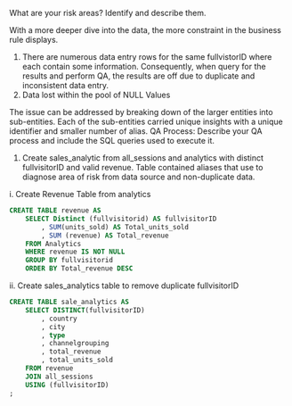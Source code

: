 What are your risk areas? Identify and describe them.

With a more deeper dive into the data, the more constraint in the business rule displays. 
1. There are numerous data entry rows for the same fullvistorID where each contain some information. Consequently, when query for the results and perform QA, the results are off due to duplicate and inconsistent data entry.
2. Data lost within the pool of NULL Values

The issue can be addressed by breaking down of the larger entities into sub-entities. Each of the sub-entities carried unique insights with a unique identifier and  smaller number of alias. 
QA Process:
Describe your QA process and include the SQL queries used to execute it.
1. Create sales_analytic from all_sessions and analytics with distinct fullvisitorID  and valid revenue. Table contained aliases that use to diagnose area of risk from data source and non-duplicate data.

i. Create Revenue Table from analytics

```SQL
CREATE TABLE revenue AS
	SELECT Distinct (fullvisitorid) AS fullvisitorID
		, SUM(units_sold) AS Total_units_sold
		, SUM (revenue) AS Total_revenue
	FROM Analytics
	WHERE revenue IS NOT NULL
	GROUP BY fullvisitorid
	ORDER BY Total_revenue DESC
```

ii. Create sales_analytics table to remove duplicate fullvisitorID
```SQL
CREATE TABLE sale_analytics AS
	SELECT DISTINCT(fullvisitorID)
		, country
		, city
		, type
		, channelgrouping
		, total_revenue 
		, total_units_sold
	FROM revenue 
	JOIN all_sessions
	USING (fullvisitorID)
;
```

